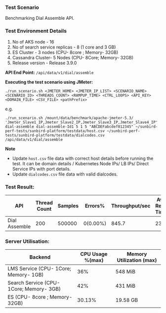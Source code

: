 
### Test Scenario

Benchmarking Dial Assemble API.


### Test Environment Details
1. No of AKS node - 16
2. No of search service replicas - 8 (1 core and 3 GB)
4. ES Cluster - 3 nodes (CPU- 8core ; Memory- 32GB)
5. Cassandra Cluster- 5 Nodes (CPU- 8Core; Memory- 32GB)
6. Release version - Release 3.9.0


**API End Point:** 
`/api/data/v1/dial/assemble`


**Executing the test scenario using JMeter:**

```./run_scenario.sh <JMETER_HOME> <JMETER_IP_LIST> <SCENARIO_NAME> <SCENARIO_ID> <THREADS_COUNT> <RAMPUP_TIME> <CTRL_LOOPS> <API_KEY> <DOMAIN_FILE> <CSV_FILE> <pathPrefix>```

e.g.

```./run_scenario.sh /mount/data/benchmark/apache-jmeter-5.3/ 'Jmeter_Slave1_IP,Jmeter_Slave2_IP,Jmeter_Slave3_IP,Jmeter_Slave4_IP' dial-assemble dial-assemble-Id1 5 1 5 "ABCDEFabcdef012345" ~/sunbird-perf-tests/sunbird-platform/testdata/host.csv ~/sunbird-perf-tests/sunbird-platform/testdata/dialcodes.csv /api/data/v1/dial/assemble```



**Note**
- Update `host.csv` file data with correct host details before running the test. It can be domain details / Kubernetes Node IPs/ LB IPs/ Direct Service IPs with port details.
- Update `dialcodes.csv` file data with valid dialcodes.



### Test Result:

| API           | Thread Count  | Samples  | Errors%   | Throughput/sec|Avg Resp Time| 95th pct | 99th pct |
| ------------- | ------------- | -------- | --------- | --------------|-------------|----------|----------|
| Dial Assemble | 200           | 500000   | 0(0.00%)  | 845.7        |    234      |     397  |  505.99 |


### Server Utilisation:
| Backend       | CPU Usage %(max) | Memory Utilization (max) |
| ------------- | ------------- |------------- |
| LMS Service (CPU- 1Core; Memory- 1GB)  |36% |548 MiB   |
| Search Service (CPU- 1Core; Memory- 3GB)  | 42%|431 MiB |
| ES (CPU- 8core ; Memory- 32GB)| 30.13%|19.58 GB |
